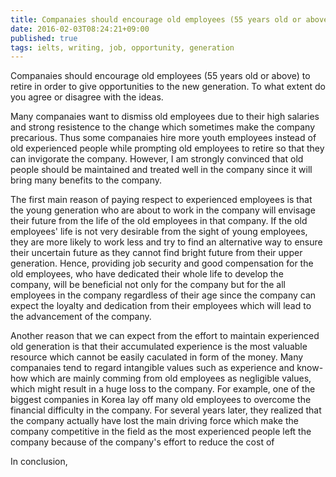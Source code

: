 ```yaml
---
title: Companaies should encourage old employees (55 years old or above) to retire in order to give opportunities to the new generation
date: 2016-02-03T08:24:21+09:00
published: true
tags: ielts, writing, job, opportunity, generation
---
```



 Companaies should encourage old employees (55 years old or above) to retire in order to give opportunities to the new generation. To what extent do you agree or disagree with the ideas.


Many companaies want to dismiss old employees due to their high salaries and strong resistence to the change which sometimes make the company precarious. Thus some companaies hire more youth employees instead of old experienced people while prompting old employees to retire so that they can invigorate the company. However, I am strongly convinced that old people should be maintained and treated well in the company since it will bring many benefits to the company.


The first main reason of paying respect to experienced employees is that the young generation who are about to work in the company will envisage their future from the life of the old employees in that company. If the old employees' life is not very desirable from the sight of young employees, they are more likely to work less and try to find an alternative way to ensure their uncertain future as they cannot find bright future from their upper generation. Hence, providing job security and good compensation for the old employees, who have dedicated their whole life to  develop the company, will be beneficial not only for the company but for the all employees in the company regardless of their age since the company can expect the loyalty and dedication from their employees which will lead to the advancement of the company.


Another reason that we can expect from the effort to maintain experienced old generation is that their accumulated experience is the most valuable resource which cannot be easily caculated in form of the money. Many companaies tend to regard intangible values such as experience and know-how which are mainly comming from old employees as negligible values, which might result in a huge loss to the company. For example, one of the biggest companies in Korea lay off many old employees to overcome the financial difficulty in the company. For several years later, they realized that the company actually have lost the main driving force which make the company competitive in the field as the most experienced people left the company because of the company's effort to reduce the cost of


In conclusion,
